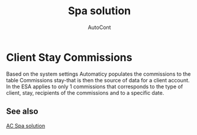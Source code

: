 ﻿---
    title: "Spa solution"
    author: AutoCont
    ms.date: 04/30/2018
    ms.topic: article
    ms.prod: dynamics-nav-2017
    ms.contentlocale: en
    ms.lasthandoff: 04/30/2018
---

# Client Stay Commissions

Based on the system settings Automaticy populates the commissions to the table Commissions stay-that is then the source of data for a client account. In the ESA applies to only 1 commissions that corresponds to the type of client, stay, recipients of the commissions and to a specific date.


## <a name="see-also"></a>See also
[AC Spa solution](ac-spa-solution.md)